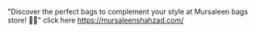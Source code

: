 "Discover the perfect bags to complement your style at Mursaleen bags store! 💼👜" click here https://mursaleenshahzad.com/
